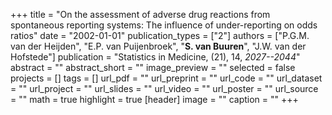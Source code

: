 +++
title = "On the assessment of adverse drug reactions from spontaneous reporting systems: The influence of under-reporting on odds ratios"
date = "2002-01-01"
publication_types = ["2"]
authors = ["P.G.M. van der Heijden", "E.P. van Puijenbroek", "**S. van Buuren**", "J.W. van der Hofstede"]
publication = "Statistics in Medicine, (21), 14, _2027--2044_"
abstract = ""
abstract_short = ""
image_preview = ""
selected = false
projects = []
tags = []
url_pdf = ""
url_preprint = ""
url_code = ""
url_dataset = ""
url_project = ""
url_slides = ""
url_video = ""
url_poster = ""
url_source = ""
math = true
highlight = true
[header]
image = ""
caption = ""
+++
